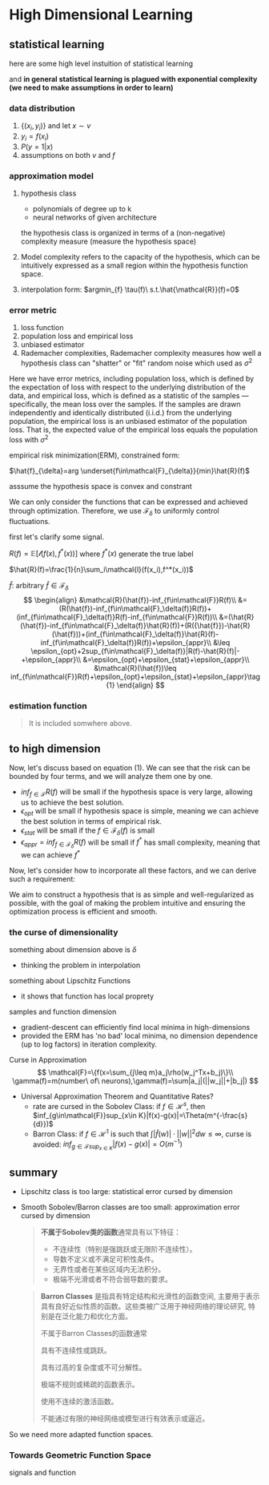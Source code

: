 # High Dimensional Learning

## statistical learning

here are some high level instuition of statistical learning

and **in general statistical learning is plagued with exponential complexity (we need to make assumptions in order to learn)**

### data distribution

1. $\{(x_i,y_i)\}$ and let $x\sim v$
2. $y_i=f(x_i)$
3. $P(y=1|x)$
4. assumptions on both $v$ and $f$

### approximation model

1. hypothesis class

   - polynomials of degree up to k
   - neural networks of given architecture

   the hypothesis class is organized in terms of a (non-negative) complexity measure (measure the hypothesis space)

2. Model complexity refers to the capacity of the hypothesis, which can be intuitively expressed as a small region within the hypothesis function space.

3. interpolation form: $argmin_{f} \tau(f)\ s.t.\hat{\mathcal{R}}(f)=0$

### error metric

1. loss function
2. population loss and empirical loss
3. unbiased estimator
4. Rademacher complexities, Rademacher complexity measures how well a hypothesis class can "shatter" or "fit" random noise which used as $\sigma^2$



Here we have error metrics, including population loss, which is defined by the expectation of loss with respect to the underlying distribution of the data, and empirical loss, which is defined as a statistic of the samples — specifically, the mean loss over the samples. If the samples are drawn independently and identically distributed (i.i.d.) from the underlying population, the empirical loss is an unbiased estimator of the population loss. That is, the expected value of the empirical loss equals the population loss with $\sigma^2$

empirical risk minimization(ERM), constrained form:

$\hat{f}_{\delta}=arg \underset{f\in\mathcal{F}_{\delta}}{min}\hat{R}(f)$

asssume the hypothesis space is convex and constrant

We can only consider the functions that can be expressed and achieved through optimization. Therefore, we use $\mathcal{F}_\delta$ to uniformly control fluctuations.

first let's clarify some signal.

$R(f)=\mathbb{E}[\mathcal{l}(f(x), f^*(x))]$ where $f^*(x)$ generate the true label

$\hat{R}(f)=\frac{1}{n}\sum_i\mathcal{l}(f(x_i),f^*(x_i))$

$\hat{f}$: arbitrary $\hat{f}\in \mathcal{F}_{\delta}$
$$
\begin{align}
&\mathcal{R}(\hat{f})-inf_{f\in\mathcal{F}}R(f)\\
&=(R(\hat{f})-inf_{f\in\mathcal{F}_\delta(f)}R(f))+(inf_{f\in\mathcal{F}_\delta(f)}R(f)-inf_{f\in\mathcal{F}}R(f))\\
&=(\hat{R}(\hat{f})-inf_{f\in\mathcal{F}_\delta(f)}\hat{R}(f))+(R({\hat{f}})-\hat{R}(\hat{f}))+(inf_{f\in\mathcal{F}_\delta(f)}\hat{R}(f)-inf_{f\in\mathcal{F}_\delta(f)}R(f))+\epsilon_{appr}\\
&\leq \epsilon_{opt}+2sup_{f\in\mathcal{F}_\delta(f)}|R(f)-\hat{R}(f)|-+\epsilon_{appr}\\
&=\epsilon_{opt}+\epsilon_{stat}+\epsilon_{appr}\\
&\mathcal{R}(\hat{f})\leq inf_{f\in\mathcal{F}}R(f)+\epsilon_{opt}+\epsilon_{stat}+\epsilon_{appr}\tag{1}
\end{align}
$$

### estimation function

>It is included somwhere above.



## to high dimension

Now, let's discuss based on equation (1). We can see that the risk can be bounded by four terms, and we will analyze them one by one.

- $inf_{f\in\mathcal{F}}R(f)$ will be small if the hypothesis space is very large,  allowing us to achieve the best solution.
- $\epsilon_{opt}$ will be small if hypothesis space is simple, meaning we can achieve the best solution in terms of empirical risk.
- $\epsilon_{stat}$ will be small if the $f\in\mathcal{F}_\delta(f)$ is small
- $\epsilon_{appr}=inf_{f\in\mathcal{F}_{\delta}}R(f)$ will be small if $f^*$ has small complexity, meaning that we can achieve $f^*$

Now, let's consider how to incorporate all these factors, and we can derive such a requirement:

We aim to construct a hypothesis that is as simple and well-regularized as possible, with the goal of making the problem intuitive and ensuring the optimization process is efficient and smooth.

### the curse of dimensionality

something about dimension above is $\delta$

- thinking the problem in interpolation

something about Lipschitz Functions

- it shows that function has local proprety

samples and function dimension

- gradient-descent can efficiently find local minima in high-dimensions
- provided the ERM has 'no bad' local minima, no dimension dependence (up to log factors) in iteration complexity.



Curse in Approximation
$$
\mathcal{F}=\{f(x=\sum_{j\leq m}a_j\rho(w_j^Tx+b_j)\}\\
\gamma(f)=m(number\ of\ neurons),\gamma(f)=\sum|a_j|(||w_j||+|b_j|)
$$

- Universal Approximation Theorem and Quantitative Rates?
  - rate are cursed in the Sobolev Class: if $f\in \mathcal{H}^s$, then $inf_{g\in\mathcal{F}}sup_{x\in K}|f(x)-g(x)|=\Theta(m^{-\frac{s}{d}})$
  - Barron Class: if $f\in\mathcal{H}^1$ is such that $\int|\hat{f}(w)|·||w||^2dw\leq\infty$, curse is avoided: $inf_{g\in\mathcal{F}sup_{x\in K}}|f(x)-g(x)|=O(m^{-1})$

## summary

- Lipschitz class is too large: statistical error cursed by dimension

- Smooth Sobolev/Barron classes are too small: approximation error cursed by dimension

  >**不属于Sobolev类的函数**通常具有以下特征：
  >
  >- 不连续性（特别是强跳跃或无限阶不连续性）。
  >- 导数不定义或不满足可积性条件。
  >- 无界性或者在某些区域内无法积分。
  >- 极端不光滑或者不符合弱导数的要求。

  > **Barron Classes** 是指具有特定结构和光滑性的函数空间, 主要用于表示具有良好近似性质的函数。这些类被广泛用于神经网络的理论研究, 特别是在泛化能力和优化方面。
  >
  > 不属于Barron Classes的函数通常
  >
  > 具有不连续性或跳跃。
  >
  > 具有过高的复杂度或不可分解性。
  >
  > 极端不规则或稀疏的函数表示。
  >
  > 使用不连续的激活函数。
  >
  > 不能通过有限的神经网络或模型进行有效表示或逼近。

So we need more adapted function spaces.

### Towards Geometric Function Space

signals and function
